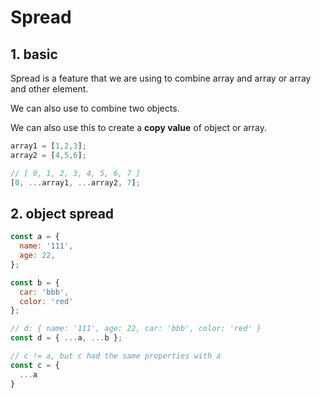 # Spread

## 1. basic

Spread is a feature that we are using to combine array and array or array and other element.

We can also use to combine two objects.

We can also use this to create a **copy value** of object or array.

```js
array1 = [1,2,3];
array2 = [4,5,6];

// [ 0, 1, 2, 3, 4, 5, 6, 7 ]
[0, ...array1, ...array2, 7];
```

## 2. object spread

```js
const a = {
  name: '111',
  age: 22,
};

const b = {
  car: 'bbb',
  color: 'red'
};

// d: { name: '111', age: 22, car: 'bbb', color: 'red' }
const d = { ...a, ...b };

// c != a, but c had the same properties with a
const c = {
  ...a
}
```